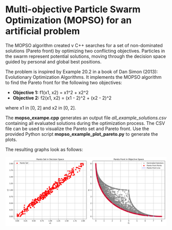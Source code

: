 # Multi-objective Particle Swarm Optimization (MOPSO) for an artificial problem #

The MOPSO algorithm created v C++ searches for a set of non-dominated solutions (Pareto front) by optimizing two conflicting objectives.
Particles in the swarm represent potential solutions, moving through the decision space guided by personal and global best positions.

The problem is inspired by Example 20.2 in a book of Dan Simon (2013): Evolutionary Optimization Algorithms.
It implements the MOPSO algorithm to find the Pareto front for the following two objectives:
- **Objective 1:** f1(x1, x2) = x1^2 + x2^2
- **Objective 2:** f2(x1, x2) = (x1 - 2)^2 + (x2 - 2)^2

where x1 in [0, 2]  and x2 in [0, 2].

The **mopso_exampe.cpp** generates an output file _all_example_solutions.csv_ containing all evaluated solutions during the optimization process.
The CSV file can be used to visualize the Pareto set and Pareto front. Use the provided Python script **mopso_example_plot_pareto.py** to generate the plots.

The resulting graphs look as follows:

![example_mopso](example_mopso.png)
